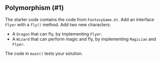 ## Polymorphism (#1)

The starter code contains the code from `FantasyGame.kt`. Add an interface
`Flyer` with a `fly()` method. Add two new characters:

- A `Dragon` that can fly, by implementing `Flyer`.
- A `Wizard` that can perform magic and fly, by implementing `Magician` and `Flyer`.

The code in `main()` tests your solution.

